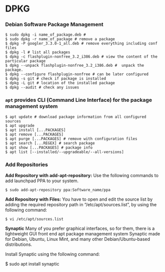# DPKG

### Debian Software Package Management

```
$ sudo dpkg -i name_of_package.deb # 
$ sudo dpkg -r name_of_package # remove a package
$ dpkg -P googler_3.3.0-1_all.deb # remove everything including conf files
$ dpkg -l # list all packages
$ dpkg -c flashplugin-nonfree_3.2_i386.deb # view the content of the particular package
$ dpkg --unpack flashplugin-nonfree_3.2_i386.deb #  unpack the package.
$ dpkg --configure flashplugin-nonfree # can be later configured
$ dpkg -s git # check if package is installed
$ dpkg -L git # location of the installed package
$ dpkg --audit # check any issues
```

### `apt` provides CLI (Command Line Interface) for the package management system

```
$ apt update # download package information from all configured sources
$ apt upgrade
$ apt install [...PACKAGES]
$ apt remove [...PACKAGES]
$ apt purge [...PACKAGES] # remove with configuration files
$ apt search [...REGEX] # search package
$ apt show [...PACKAGES] # package info
$ apt list [--installed/--upgradeable/--all-versions]
```

### Add Repositories

**Add Repository with add-apt-repository:**
Use the following commands to add launchpad PPA to your system.

```
$ sudo add-apt-repository ppa:Software_name/ppa
```

**Add Repository with Files:**
You have to open and edit the source list by adding the required repository path in “/etc/apt/sources.list”, by using the following command:

```
$ vi /etc/apt/sources.list
```

**Synaptic**
Many of you prefer graphical interfaces, so for them, there is a  lightweight GUI front end apt package management system Synaptic made for Debian, Ubuntu, Linux Mint, and many other Debian/Ubuntu-based distributions.

Install Synaptic using the following command:

$ sudo apt install synaptic
